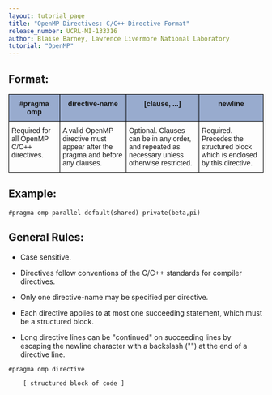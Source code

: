```yaml
---
layout: tutorial_page
title: "OpenMP Directives: C/C++ Directive Format"
release_number: UCRL-MI-133316
author: Blaise Barney, Lawrence Livermore National Laboratory
tutorial: "OpenMP"
---
```


## Format:

<style type="text/css">
.tg  {border-collapse:collapse;border-spacing:0;}
.tg td{border-color:black;border-style:solid;border-width:1px;font-family:Arial, sans-serif;font-size:14px;
  overflow:hidden;padding:10px 5px;word-break:normal;}
.tg th{border-color:black;border-style:solid;border-width:1px;font-family:Arial, sans-serif;font-size:14px;
  font-weight:normal;overflow:hidden;padding:10px 5px;word-break:normal;}
.tg .tg-fdm5{background-color:#98ABCE;font-weight:bold;text-align:center;vertical-align:middle}
.tg .tg-xq0d{background-color:#98ABCE;font-weight:bold;text-align:center;vertical-align:top}
.tg .tg-0lax{text-align:left;vertical-align:top}
</style>
<table class="tg">
<thead>
  <tr>
    <th class="tg-fdm5"><span style="background-color:#98ABCE">#pragma omp</span> </th>
    <th class="tg-xq0d">directive-name</th>
    <th class="tg-xq0d">[clause, ...]</th>
    <th class="tg-xq0d">newline</th>
  </tr>
</thead>
<tbody>
  <tr>
    <td class="tg-0lax">Required for all OpenMP C/C++ directives.</td>
    <td class="tg-0lax">A valid OpenMP directive must appear after the pragma and before any clauses.</td>
    <td class="tg-0lax">Optional. Clauses can be in any order, and repeated as necessary unless otherwise restricted.</td>
    <td class="tg-0lax">Required. Precedes the structured block which is enclosed by this directive.</td>
  </tr>
</tbody>
</table>

## Example:

```
#pragma omp parallel default(shared) private(beta,pi)
```

## General Rules:

* Case sensitive.

* Directives follow conventions of the C/C++ standards for compiler directives.

* Only one directive-name may be specified per directive.

* Each directive applies to at most one succeeding statement, which must be a structured block.

* Long directive lines can be "continued" on succeeding lines by escaping the newline character with a backslash ("\") at the end of a directive line.

```
#pragma omp directive

    [ structured block of code ]
```